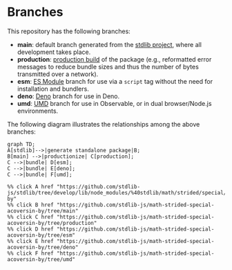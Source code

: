<!--

@license Apache-2.0

Copyright (c) 2022 The Stdlib Authors.

Licensed under the Apache License, Version 2.0 (the "License");
you may not use this file except in compliance with the License.
You may obtain a copy of the License at

    http://www.apache.org/licenses/LICENSE-2.0

Unless required by applicable law or agreed to in writing, software
distributed under the License is distributed on an "AS IS" BASIS,
WITHOUT WARRANTIES OR CONDITIONS OF ANY KIND, either express or implied.
See the License for the specific language governing permissions and
limitations under the License.

-->

# Branches

This repository has the following branches:

-   **main**: default branch generated from the [stdlib project][stdlib-url], where all development takes place.
-   **production**: [production build][production-url] of the package (e.g., reformatted error messages to reduce bundle sizes and thus the number of bytes transmitted over a network).
-   **esm**: [ES Module][esm-url] branch for use via a `script` tag without the need for installation and bundlers.
-   **deno**: [Deno][deno-url] branch for use in Deno.
-   **umd**: [UMD][umd-url] branch for use in Observable, or in dual browser/Node.js environments.

The following diagram illustrates the relationships among the above branches:

```mermaid
graph TD;
A[stdlib]-->|generate standalone package|B;
B[main] -->|productionize| C[production];
C -->|bundle| D[esm];
C -->|bundle| E[deno];
C -->|bundle| F[umd];

%% click A href "https://github.com/stdlib-js/stdlib/tree/develop/lib/node_modules/%40stdlib/math/strided/special/acoversin-by"
%% click B href "https://github.com/stdlib-js/math-strided-special-acoversin-by/tree/main"
%% click C href "https://github.com/stdlib-js/math-strided-special-acoversin-by/tree/production"
%% click D href "https://github.com/stdlib-js/math-strided-special-acoversin-by/tree/esm"
%% click E href "https://github.com/stdlib-js/math-strided-special-acoversin-by/tree/deno"
%% click F href "https://github.com/stdlib-js/math-strided-special-acoversin-by/tree/umd"
```

[stdlib-url]: https://github.com/stdlib-js/stdlib/tree/develop/lib/node_modules/%40stdlib/math/strided/special/acoversin-by
[production-url]: https://github.com/stdlib-js/math-strided-special-acoversin-by/tree/production
[deno-url]: https://github.com/stdlib-js/math-strided-special-acoversin-by/tree/deno
[umd-url]: https://github.com/stdlib-js/math-strided-special-acoversin-by/tree/umd
[esm-url]: https://github.com/stdlib-js/math-strided-special-acoversin-by/tree/esm